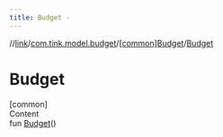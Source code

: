 ```yaml
---
title: Budget -
---
```

//[link](../../index.md)/[com.tink.model.budget](../index.md)/[[common]Budget](index.md)/[Budget](-budget.md)



# Budget  
[common]  
Content  
fun [Budget](-budget.md)()  




